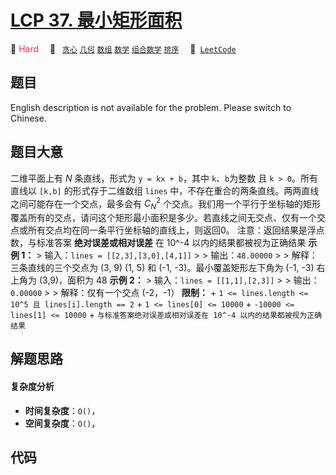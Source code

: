 # [LCP 37. 最小矩形面积](https://leetcode.cn/problems/zui-xiao-ju-xing-mian-ji)

🔴 <font color=#ff334b>Hard</font>&emsp; 🔖&ensp; [`贪心`](/outline/tag/greedy.md) [`几何`](/outline/tag/geometry.md) [`数组`](/outline/tag/array.md) [`数学`](/outline/tag/math.md) [`组合数学`](/outline/tag/combinatorics.md) [`排序`](/outline/tag/sorting.md)&emsp; 🔗&ensp;[`LeetCode`](https://leetcode.cn/problems/zui-xiao-ju-xing-mian-ji)

## 题目

English description is not available for the problem. Please switch to
Chinese.


## 题目大意

二维平面上有 $N$ 条直线，形式为 `y = kx + b`，其中 `k`、`b`为整数 且 `k > 0`。所有直线以 `[k,b]`
的形式存于二维数组 `lines` 中，不存在重合的两条直线。两两直线之间可能存在一个交点，最多会有 $C_N^2$
个交点。我们用一个平行于坐标轴的矩形覆盖所有的交点，请问这个矩形最小面积是多少。若直线之间无交点、仅有一个交点或所有交点均在同一条平行坐标轴的直线上，则返回0。
注意：返回结果是浮点数，与标准答案 **绝对误差或相对误差** 在 10^-4 以内的结果都被视为正确结果 **示例 1：** > 输入：`lines =
[[2,3],[3,0],[4,1]]` > > 输出：`48.00000` > > 解释：三条直线的三个交点为 (3, 9) (1, 5) 和 (-1,
-3)。最小覆盖矩形左下角为 (-1, -3) 右上角为 (3,9)，面积为 48 **示例 2：** > 输入：`lines =
[[1,1],[2,3]]` > > 输出：`0.00000` > > 解释：仅有一个交点 (-2，-1） **限制：** \+ `1 <=
lines.length <= 10^5 且 lines[i].length == 2` \+ `1 <= lines[0] <= 10000` \+
`-10000 <= lines[1] <= 10000` \+ `与标准答案绝对误差或相对误差在 10^-4 以内的结果都被视为正确结果`


## 解题思路

#### 复杂度分析

- **时间复杂度**：`O()`，
- **空间复杂度**：`O()`，

## 代码

```javascript

```